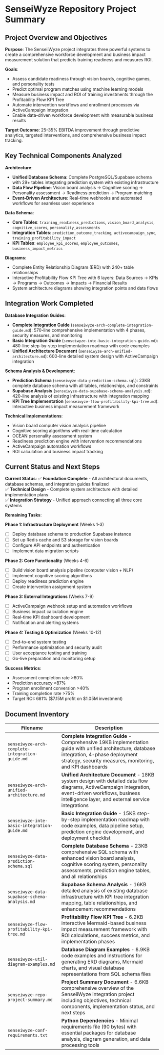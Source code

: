 # SenseiWyze Repository Project Summary

## Project Overview and Objectives

**Purpose**: The SenseiiWyze project integrates three powerful systems to create a comprehensive workforce development and business impact measurement solution that predicts training readiness and measures ROI.

**Goals**:
- Assess candidate readiness through vision boards, cognitive games, and personality tests
- Predict optimal program matches using machine learning models
- Measure business impact and ROI of training investments through the Profitability Flow KPI Tree
- Automate intervention workflows and enrollment processes via ActiveCampaign integration
- Enable data-driven workforce development with measurable business results

**Target Outcome**: 25-35% EBITDA improvement through predictive analytics, targeted interventions, and comprehensive business impact tracking.

## Key Technical Components Analyzed

**Architecture**:
- **Unified Database Schema**: Complete PostgreSQL/Supabase schema with 29+ tables integrating prediction system with existing infrastructure
- **Data Flow Pipeline**: Vision board analysis → Cognitive scoring → Personality assessment → Readiness prediction → Program matching
- **Event-Driven Architecture**: Real-time webhooks and automated workflows for seamless user experience

**Data Schema**: 
- **Core Tables**: `training_readiness_predictions`, `vision_board_analysis`, `cognitive_scores`, `personality_assessments`
- **Integration Tables**: `prediction_outcome_tracking`, `activecampaign_sync`, `training_profitability_impact`
- **KPI Tables**: `employee_kpi_scores`, `employee_outcomes`, `business_impact_metrics`

**Diagrams**: 
- Complete Entity Relationship Diagram (ERD) with 240+ table relationships
- Interactive Profitability Flow KPI Tree with 6 layers: Data Sources → KPIs → Programs → Outcomes → Impacts → Financial Results
- System architecture diagrams showing integration points and data flows

## Integration Work Completed

**Database Integration Guides**:
- **Complete Integration Guide** (`senseiwyze-arch-complete-integration-guide.md`): 570-line comprehensive implementation with 4 phases, security measures, and monitoring
- **Basic Integration Guide** (`senseiwyze-inte-basic-integration-guide.md`): 480-line step-by-step implementation roadmap with code examples
- **Unified Architecture Document** (`senseiwyze-arch-unified-architecture.md`): 600-line detailed system design with ActiveCampaign integration

**Schema Analysis & Development**:
- **Prediction Schema** (`senseiwyze-data-prediction-schema.sql`): 23KB complete database schema with all tables, relationships, and constraints
- **Supabase Analysis** (`senseiwyze-data-supabase-schema-analysis.md`): 420-line analysis of existing infrastructure with integration mapping
- **KPI Tree Implementation** (`senseiwyze-flow-profitability-kpi-tree.md`): Interactive business impact measurement framework

**Technical Implementations**:
- Vision board computer vision analysis pipeline
- Cognitive scoring algorithms with real-time calculation
- OCEAN personality assessment system
- Readiness prediction engine with intervention recommendations
- ActiveCampaign automation workflows
- ROI calculation and business impact tracking

## Current Status and Next Steps

**Current Status**: 
✅ **Foundation Complete** - All architectural documents, database schemas, and integration guides finalized  
✅ **Technical Design** - Complete system architecture with detailed implementation plans  
✅ **Integration Strategy** - Unified approach connecting all three core systems  

**Remaining Tasks**:

**Phase 1: Infrastructure Deployment** (Weeks 1-3)
- [ ] Deploy database schema to production Supabase instance
- [ ] Set up Redis cache and S3 storage for vision boards
- [ ] Configure API endpoints and authentication
- [ ] Implement data migration scripts

**Phase 2: Core Functionality** (Weeks 4-6)
- [ ] Build vision board analysis pipeline (computer vision + NLP)
- [ ] Implement cognitive scoring algorithms
- [ ] Deploy readiness prediction engine
- [ ] Create intervention assignment system

**Phase 3: External Integrations** (Weeks 7-9)
- [ ] ActiveCampaign webhook setup and automation workflows
- [ ] Business impact calculation engine
- [ ] Real-time KPI dashboard development
- [ ] Notification and alerting systems

**Phase 4: Testing & Optimization** (Weeks 10-12)
- [ ] End-to-end system testing
- [ ] Performance optimization and security audit
- [ ] User acceptance testing and training
- [ ] Go-live preparation and monitoring setup

**Success Metrics**:
- Assessment completion rate >80%
- Prediction accuracy >87%
- Program enrollment conversion >40%
- Training completion rate >75%
- Target ROI: 681% ($7.15M profit on $1.05M investment)

## Document Inventory
| Filename | Description |
|----------|-------------|
| `senseiwyze-arch-complete-integration-guide.md` | **Complete Integration Guide** - Comprehensive 19KB implementation guide with unified architecture, database integration, 4-phase deployment strategy, security measures, monitoring, and KPI dashboards |
| `senseiwyze-arch-unified-architecture.md` | **Unified Architecture Document** - 18KB system design with detailed data flow diagrams, ActiveCampaign integration, event-driven workflows, business intelligence layer, and external service integrations |
| `senseiwyze-inte-basic-integration-guide.md` | **Basic Integration Guide** - 15KB step-by-step implementation roadmap with code examples, data pipeline setup, prediction engine development, and deployment checklist |
| `senseiwyze-data-prediction-schema.sql` | **Complete Database Schema** - 23KB comprehensive SQL schema with enhanced vision board analysis, cognitive scoring system, personality assessments, prediction engine tables, and all relationships |
| `senseiwyze-data-supabase-schema-analysis.md` | **Supabase Schema Analysis** - 16KB detailed analysis of existing database infrastructure with KPI tree integration mapping, table relationships, and enhancement recommendations |
| `senseiwyze-flow-profitability-kpi-tree.md` | **Profitability Flow KPI Tree** - 6.2KB interactive Mermaid-based business impact measurement framework with ROI calculations, success metrics, and implementation phases |
| `senseiwyze-util-diagram-examples.md` | **Database Diagram Examples** - 8.9KB code examples and instructions for generating ERD diagrams, Mermaid charts, and visual database representations from SQL schema files |
| `senseiwyze-repo-project-summary.md` | **Project Summary Document** - 6.6KB comprehensive overview of the SenseiiWyze integration project including objectives, technical components, implementation status, and next steps |
| `senseiwyze-conf-requirements.txt` | **Python Dependencies** - Minimal requirements file (90 bytes) with essential packages for database analysis, diagram generation, and data processing tools |
